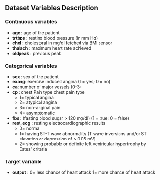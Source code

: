 ## Dataset Variables Description

### Continuous variables
* __age__ : age of the patient
* __trtbps__ : resting blood pressure (in mm Hg)
* __chol__ : cholestoral in mg/dl fetched via BMI sensor
* __thalach__ : maximum heart rate achieved
* __oldpeak__ : previous peak


### Categorical variables
* __sex__ : sex of the patient
* __exang__: exercise induced angina (1 = yes; 0 = no)
* __ca__: number of major vessels (0-3)
* __cp__ : chest Pain type chest pain type
  - 1= typical angina
  - 2= atypical angina
  - 3= non-anginal pain
  - 4= asymptomatic
* __fbs__ : (fasting blood sugar > 120 mg/dl) (1 = true; 0 = false)
* __rest_ecg__ : resting electrocardiographic results
  - 0= normal
  - 1= having ST-T wave abnormality (T wave inversions and/or ST elevation or depression of > 0.05 mV)
  - 2= showing probable or definite left ventricular hypertrophy by Estes' criteria

### Target variable
* __output__ : 0= less chance of heart attack 1= more chance of heart attack